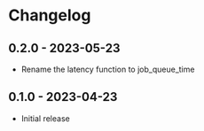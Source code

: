 # Changelog

## 0.2.0 - 2023-05-23

- Rename the latency function to job_queue_time

## 0.1.0 - 2023-04-23

- Initial release
